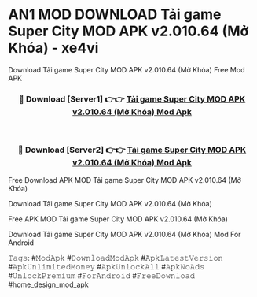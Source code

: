 # AN1 MOD DOWNLOAD Tải game Super City MOD APK v2.010.64 (Mở Khóa) - xe4vi
Download Tải game Super City MOD APK v2.010.64 (Mở Khóa) Free Mod APK

<div align="center">
<h3>🔴 Download [Server1] 👉👉 <a href="https://apk-comot.site?title=Tải_game_Super_City_MOD_APK_v2.010.64_(Mở_Khóa)">Tải game Super City MOD APK v2.010.64 (Mở Khóa) Mod Apk</a></h3><br>

<h3>🔴 Download [Server2] 👉👉 <a href="https://apk-comot.site?title=Tải_game_Super_City_MOD_APK_v2.010.64_(Mở_Khóa)">Tải game Super City MOD APK v2.010.64 (Mở Khóa) Mod Apk</a></h3>
</div>


Free Download APK MOD Tải game Super City MOD APK v2.010.64 (Mở Khóa)

Download Tải game Super City MOD APK v2.010.64 (Mở Khóa) 

Free APK MOD Tải game Super City MOD APK v2.010.64 (Mở Khóa) 

Download Tải game Super City MOD APK v2.010.64 (Mở Khóa) Mod For Android

𝚃𝚊𝚐𝚜: #𝙼𝚘𝚍𝙰𝚙𝚔 #𝙳𝚘𝚠𝚗𝚕𝚘𝚊𝚍𝙼𝚘𝚍𝙰𝚙𝚔 #𝙰𝚙𝚔𝙻𝚊𝚝𝚎𝚜𝚝𝚅𝚎𝚛𝚜𝚒𝚘𝚗 #𝙰𝚙𝚔𝚄𝚗𝚕𝚒𝚖𝚒𝚝𝚎𝚍𝙼𝚘𝚗𝚎𝚢 #𝙰𝚙𝚔𝚄𝚗𝚕𝚘𝚌𝚔𝙰𝚕𝚕 #𝙰𝚙𝚔𝙽𝚘𝙰𝚍𝚜 #𝚄𝚗𝚕𝚘𝚌𝚔𝙿𝚛𝚎𝚖𝚒𝚞𝚖 #𝙵𝚘𝚛𝙰𝚗𝚍𝚛𝚘𝚒𝚍 #𝙵𝚛𝚎𝚎𝙳𝚘𝚠𝚗𝚕𝚘𝚊𝚍 #home_design_mod_apk